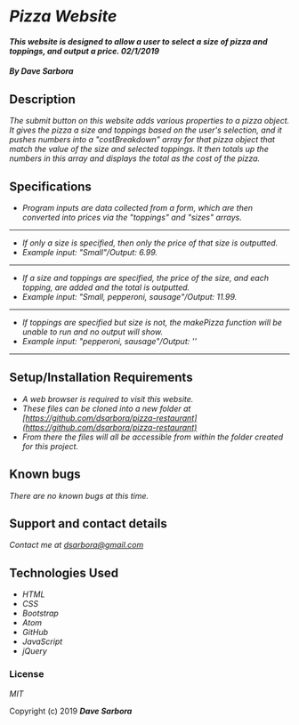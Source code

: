 # _Pizza Website_

#### _This website is designed to allow a user to select a size of pizza and toppings, and output a price. 02/1/2019_

#### _By **Dave Sarbora**_

## Description

_The submit button on this website adds various properties to a pizza object. It gives the pizza a size and toppings based on the user's selection, and it pushes numbers into a "costBreakdown" array for that pizza object that match the value of the size and selected toppings. It then totals up the numbers in this array and displays the total as the cost of the pizza._

## Specifications
* _Program inputs are data collected from a form, which are then converted into prices via the "toppings" and "sizes" arrays._
------------------------------------------
* _If only a size is specified, then only the price of that size is outputted._
* _Example input: "Small"/Output: 6.99._
------------------------------------------
* _If a size and toppings are specified, the price of the size, and each topping, are added and the total is outputted._
* _Example input: "Small, pepperoni, sausage"/Output: 11.99._
------------------------------------------
* _If toppings are specified but size is not, the makePizza function will be unable to run and no output will show._
* _Example input: "pepperoni, sausage"/Output: ''_
-------------------------------------------
## Setup/Installation Requirements

* _A web browser is required to visit this website._
* _These files can be cloned into a new folder at [https://github.com/dsarbora/pizza-restaurant](https://github.com/dsarbora/pizza-restaurant)_
* _From there the files will all be accessible from within the folder created for this project._

## Known bugs

_There are no known bugs at this time._

## Support and contact details

_Contact me at [dsarbora@gmail.com](dsarbora@gmail.com)_

## Technologies Used

* _HTML_
* _CSS_
* _Bootstrap_
* _Atom_
* _GitHub_
* _JavaScript_
* _jQuery_

### License

*MIT*

Copyright (c) 2019 **_Dave Sarbora_**
